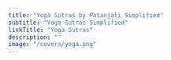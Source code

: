 ```yaml
---
title: "Yoga Sutras by Patanjali Simplified"
subtitle: "Yoga Sutras Simplified"
linkTitle: "Yoga Sutras"
description: ""
image: "/covers/yoga.png"
---
```

